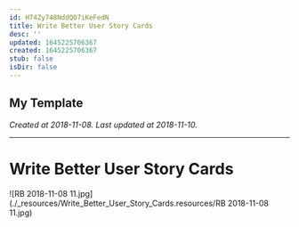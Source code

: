 ```yaml
---
id: H74Zy748NddQO7iKeFedN
title: Write Better User Story Cards
desc: ''
updated: 1645225706367
created: 1645225706367
stub: false
isDir: false
---
```

My Template
---

_Created at 2018-11-08._
_Last updated at 2018-11-10._




---

# Write Better User Story Cards


![RB 2018-11-08 11.jpg](./_resources/Write_Better_User_Story_Cards.resources/RB 2018-11-08 11.jpg)

